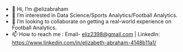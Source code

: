 - 👋 Hi, I’m @elizabraham
- 👀 I’m interested in Data Science/Sports Analytics/Football Analytics.
- 💞️ I’m looking to collaborate on getting a real-world experience on Football Analytics.
- 📫 How to reach me : Email- eliz2398@gmail.com | LinkedIn: https://www.linkedin.com/in/elizabeth-abraham-4148b11a1/

<!---
elizabraham/elizabraham is a ✨ special ✨ repository because its `README.md` (this file) appears on your GitHub profile.
You can click the Preview link to take a look at your changes.
--->

